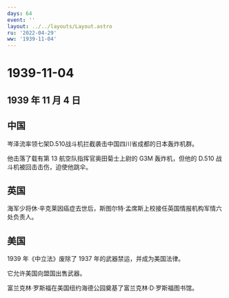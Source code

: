```yaml
---
days: 64
event: ''
layout: ../../layouts/Layout.astro
ru: '2022-04-29'
ww: '1939-11-04'
---
```


# 1939-11-04

## 1939 年 11 月 4 日

## 中国

岑泽流率领七架D.510战斗机拦截袭击中国四川省成都的日本轰炸机群。

他击落了载有第 13 航空队指挥官奥田菊士上尉的 G3M 轰炸机，但他的 D.510
战斗机被回击击伤，迫使他跳伞。

## 英国

海军少将休·辛克莱因癌症去世后，斯图尔特·孟席斯上校接任英国情报机构军情六处负责人。

## 美国

1939 年《中立法》废除了 1937 年的武器禁运，并成为美国法律。

它允许美国向盟国出售武器。

富兰克林·罗斯福在美国纽约海德公园奠基了富兰克林·D·罗斯福图书馆。